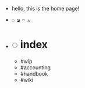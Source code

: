 - hello, this is the home page!
- ```
  ◌ ◪ ◠ ◬
  ```
- # ◌ index
	- #wip
	- #accounting
	- #handbook
	- #wiki